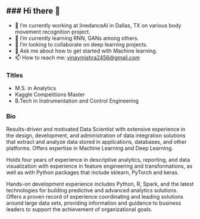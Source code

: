 ## ### Hi there 👋
<!--
### Hi there 👋
**Yorko/Yorko** is a ✨ _special_ ✨ repository because its `README.md` (this file) appears on your GitHub profile.

Here are some ideas to get you started:

- 🔭 I’m currently working at Elsevier on various NLP tasks
- 🌱 I’m currently learning ...
- 👯 I’m looking to collaborate on ...
- 🤔 I’m looking for help with ...
- 💬 Ask me about ...
- 📫 How to reach me: ...
- 😄 Pronouns: ...
- ⚡ Fun fact: ...
-->

- 🔭 I’m currently working at linedanceAI in Dallas, TX on various body movement recognition project.
- 🌱 I’m currently learning RNN, GANs among others.
- 👯 I’m looking to collaborate on deep learning projects.
- 💬 Ask me about how to get started with Machine learning.
- 📫 How to reach me: vinaymishra2456@gmail.com

### Titles
- M.S. in Analytics
- Kaggle Competitions Master
- B.Tech in Instrumentation and Control Engineering

### Bio 
Results-driven and motivated Data Scientist with extensive experience in the design, development, 
and administration of data integration solutions that extract and analyze data stored in applications, 
databases, and other platforms. Offers expertise in Machine Learning and Deep Learning.

Holds four years of experience in descriptive analytics, reporting, and data visualization with experience in feature engineering and transformations, 
as well as with Python packages that include sklearn, PyTorch and keras.

Hands-on development experience includes Python, R, Spark, and the latest technologies for building predictive and advanced analytics solutions.
Offers a proven record of experience coordinating and leading solutions around large data sets, providing information and 
guidance to business leaders to support the achievement of organizational goals.
